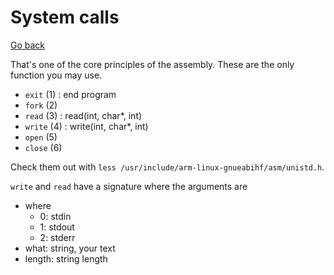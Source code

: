 # System calls

[Go back](../index.md#syntax)

That's one of the core principles of the assembly. These are the only function you may use.

* `exit` (1) : end program
* `fork` (2)
* `read` (3) : read(int, char*, int)
* `write` (4) : write(int, char*, int)
* `open` (5)
* `close` (6)

Check them out with `less /usr/include/arm-linux-gnueabihf/asm/unistd.h`.

`write` and `read` have a signature where the arguments are

* where
  * 0: stdin  
  * 1: stdout  
  * 2: stderr
* what: string, your text
* length: string length